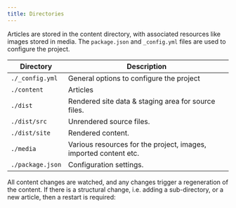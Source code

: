 ```yaml
---
title: Directories
---
```


Articles are stored in the content directory, with associated resources like images stored in media. The `package.json` and `_config.yml` files are used to configure the project.

| Directory            | Description                                                      |
|----------------------|------------------------------------------------------------------|
| `./_config.yml`      | General options to configure the project                         |
| `./content`          | Articles                                                         |
| `./dist`             | Rendered site data & staging area for source files.              |
| `./dist/src`         | Unrendered source files.                                         |
| `./dist/site`        | Rendered content.                                                |
| `./media`            | Various resources for the project, images, imported content etc. |
| `./package.json`     | Configuration settings.                                          |


All content changes are watched, and any changes trigger a regeneration of the content. If there is a structural change, i.e. adding a sub-directory, or a new article, then a restart is required:


